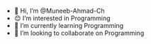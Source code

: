 - 👋 Hi, I’m @Muneeb-Ahmad-Ch
- 😊 I’m interested in Programming
- 🌱 I’m currently learning Programming
- 👀 I’m looking to collaborate on Programming 

<!---
Muneeb-Ahmad-Ch/Muneeb-Ahmad-Ch is a ✨ special ✨ repository because its `README.md` (this file) appears on your GitHub profile.
You can click the Preview link to take a look at your changes.
--->
